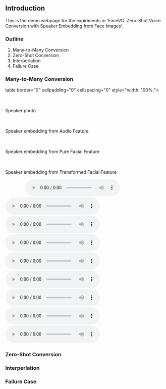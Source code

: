 ## Introduction

This is the demo webpage for the expiriments in 'FaceVC: Zero-Shot Voice Conversion with Speaker Embedding from Face Images'.


### Outline

1. Many-to-Many Conversion
2. Zero-Shot Conversion
3. Interperlation
4. Failure Case

### Many-to-Many Conversion

table border="0" cellpadding="0" cellspacing="0" style="width: 100%;">
<tbody><tr>
<td ALIGN=CENTER>　<p>Speaker photo</p>　</td>
<td ALIGN=CENTER>　<p>Speaker embedding from Audio Feature</p>　</td>
<td ALIGN=CENTER>　<p>Speaker embedding from Pure Facial Feature</p>　</td>
<td ALIGN=CENTER>　<p>Speaker embedding from Transformed Facial Feature</p>　</td>
</tr>
<tr>
<td ALIGN=CENTER>　<img alt="" src="img/male_front.png" />　</td>
<td ALIGN=CENTER>　<audio
    controls
    src="final project/male/pure audio/front.wav">
        Your browser does not support the
        <code>audio</code> element.
</audio>　</td>
<td ALIGN=CENTER>　<audio
    controls
    src="final project/male/pure face/front.wav">
        Your browser does not support the
        <code>audio</code> element.
</audio>　</td>
<td ALIGN=CENTER>　<audio
    controls
    src="final project/male/audio supervise/front.wav">
        Your browser does not support the
        <code>audio</code> element.
</audio>　</td>
</tr>
<tr>
<td ALIGN=CENTER>　<img alt="" src="img/male_45.png" />　</td>
<td ALIGN=CENTER>　<audio
    controls
    src="final project/male/pure audio/45.wav">
        Your browser does not support the
        <code>audio</code> element.
</audio>　</td>
<td ALIGN=CENTER>　<audio
    controls
    src="final project/male/pure face/45.wav">
        Your browser does not support the
        <code>audio</code> element.
</audio>　</td>
<td ALIGN=CENTER>　<audio
    controls
    src="final project/male/audio supervise/45.wav">
        Your browser does not support the
        <code>audio</code> element.
</audio>　</td>
</tr>
<tr>
<td ALIGN=CENTER>　<img alt="" src="img/male_90.png" />　</td>
<td ALIGN=CENTER>　<audio
    controls
    src="final project/male/pure audio/90.wav">
        Your browser does not support the
        <code>audio</code> element.
</audio>　</td>
<td ALIGN=CENTER>　<audio
    controls
    src="final project/male/pure face/90.wav">
        Your browser does not support the
        <code>audio</code> element.
</audio>　</td>
<td ALIGN=CENTER>　<audio
    controls
    src="final project/male/audio supervise/90.wav">
        Your browser does not support the
        <code>audio</code> element.
</audio>　</td>
</tr></tbody></table>


### Zero-Shot Conversion

### Interperlation

### Failure Case
